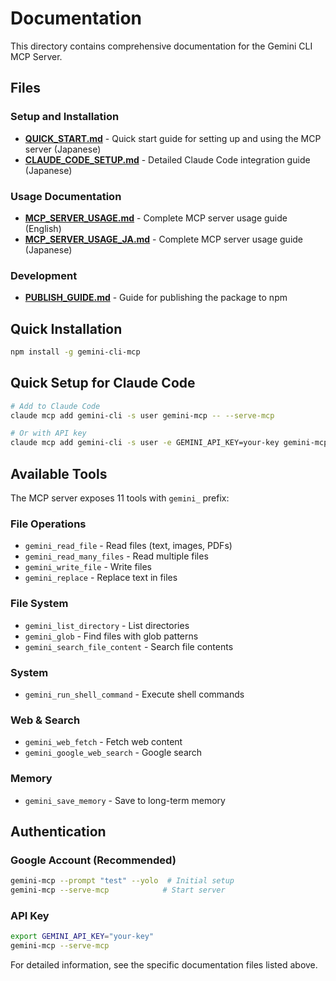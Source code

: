 # Documentation

This directory contains comprehensive documentation for the Gemini CLI MCP Server.

## Files

### Setup and Installation
- **[QUICK_START.md](QUICK_START.md)** - Quick start guide for setting up and using the MCP server (Japanese)
- **[CLAUDE_CODE_SETUP.md](CLAUDE_CODE_SETUP.md)** - Detailed Claude Code integration guide (Japanese)

### Usage Documentation
- **[MCP_SERVER_USAGE.md](MCP_SERVER_USAGE.md)** - Complete MCP server usage guide (English)
- **[MCP_SERVER_USAGE_JA.md](MCP_SERVER_USAGE_JA.md)** - Complete MCP server usage guide (Japanese)

### Development
- **[PUBLISH_GUIDE.md](PUBLISH_GUIDE.md)** - Guide for publishing the package to npm

## Quick Installation

```bash
npm install -g gemini-cli-mcp
```

## Quick Setup for Claude Code

```bash
# Add to Claude Code
claude mcp add gemini-cli -s user gemini-mcp -- --serve-mcp

# Or with API key
claude mcp add gemini-cli -s user -e GEMINI_API_KEY=your-key gemini-mcp -- --serve-mcp
```

## Available Tools

The MCP server exposes 11 tools with `gemini_` prefix:

### File Operations
- `gemini_read_file` - Read files (text, images, PDFs)
- `gemini_read_many_files` - Read multiple files  
- `gemini_write_file` - Write files
- `gemini_replace` - Replace text in files

### File System
- `gemini_list_directory` - List directories
- `gemini_glob` - Find files with glob patterns
- `gemini_search_file_content` - Search file contents

### System
- `gemini_run_shell_command` - Execute shell commands

### Web & Search
- `gemini_web_fetch` - Fetch web content
- `gemini_google_web_search` - Google search

### Memory
- `gemini_save_memory` - Save to long-term memory

## Authentication

### Google Account (Recommended)
```bash
gemini-mcp --prompt "test" --yolo  # Initial setup
gemini-mcp --serve-mcp            # Start server
```

### API Key
```bash
export GEMINI_API_KEY="your-key"
gemini-mcp --serve-mcp
```

For detailed information, see the specific documentation files listed above.